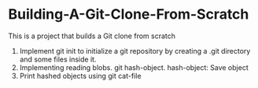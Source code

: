 # Building-A-Git-Clone-From-Scratch
This is a project that builds a Git clone from scratch
<ol>
    <li> Implement git init to initialize a git repository by creating a .git directory and some files inside it.</li>
    <li> Implementing reading blobs. git hash-object. hash-object: Save object</li>
    <li>Print hashed objects using git cat-file</li>
</ol>
